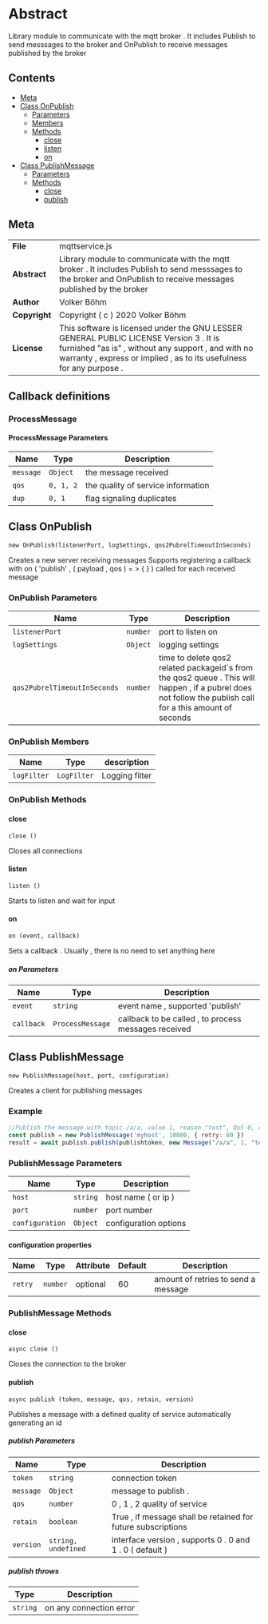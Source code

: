 <!-- This file is generated by jsmddoc version 0.1 -->

# Abstract

Library module to communicate with the mqtt broker . It includes Publish to send messsages to the broker and OnPublish to receive messages published by the broker

## Contents

- [Meta](#Meta)
- [Class OnPublish](#Class-OnPublish)
  - [Parameters](#OnPublish-Parameters)
  - [Members](#OnPublish-Members)
  - [Methods](#OnPublish-Methods)
    - [close](#close)
    - [listen](#listen)
    - [on](#on)
- [Class PublishMessage](#Class-PublishMessage)
  - [Parameters](#PublishMessage-Parameters)
  - [Methods](#PublishMessage-Methods)
    - [close](#close)
    - [publish](#publish)

## Meta

| | |
| --- | --- |
| **File** | mqttservice.js |
| **Abstract** | Library module to communicate with the mqtt broker . It includes Publish to send messsages to the broker and OnPublish to receive messages published by the broker |
| **Author** | Volker Böhm |
| **Copyright** | Copyright ( c ) 2020 Volker Böhm |
| **License** | This software is licensed under the GNU LESSER GENERAL PUBLIC LICENSE Version 3 . It is furnished "as is" , without any support , and with no warranty , express or implied , as to its usefulness for any purpose . |

## Callback definitions

### ProcessMessage


#### ProcessMessage Parameters

| Name | Type | Description |
| ---------- | ------------ | ----------------- |
| `message` | `Object` | the message received | |
| `qos` | `0, 1, 2` | the quality of service information | |
| `dup` | `0, 1` | flag signaling duplicates | |

## Class OnPublish

`new OnPublish(listenerPort, logSettings, qos2PubrelTimeoutInSeconds)`

Creates a new server receiving messages Supports registering a callback with on ( 'publish' , ( payload , qos ) = > { } ) called for each received message

### OnPublish Parameters

| Name | Type | Description |
| ---------- | ------------ | ----------------- |
| `listenerPort` | `number` | port to listen on | |
| `logSettings` | `Object` | logging settings | |
| `qos2PubrelTimeoutInSeconds` | `number` | time to delete qos2 related packageid´s from the qos2 queue . This will happen , if a pubrel does not follow the publish call for a this amount of seconds | |

### OnPublish Members

| Name | Type | description |
| ------------ | ------------ | ------------ |
| `logFilter` | `LogFilter` | Logging filter |

### OnPublish Methods

#### close

`close ()`

Closes all connections

#### listen

`listen ()`

Starts to listen and wait for input

#### on

`on (event, callback)`

Sets a callback . Usually , there is no need to set anything here

##### on Parameters

| Name | Type | Description |
| ---------- | ------------ | ----------------- |
| `event` | `string` | event name , supported 'publish' | |
| `callback` | `ProcessMessage` | callback to be called , to process messages received | |

## Class PublishMessage

`new PublishMessage(host, port, configuration)`

Creates a client for publishing messages

### Example

```javascript
//Publish the message with topic /a/a, value 1, reason "test", QoS 0, retain 0:
const publish = new PublishMessage('myhost', 10000, { retry: 60 })
result = await publish.publish(publishtoken, new Message("/a/a", 1, "test"), 0, 0);
```

### PublishMessage Parameters

| Name | Type | Description |
| ---------- | ------------ | ----------------- |
| `host` | `string` | host name ( or ip ) | |
| `port` | `number` | port number | |
| `configuration` | `Object` | configuration options | |

#### configuration properties

| Name | Type | Attribute | Default | Description |
| ---------- | ------------ | ------------ | ------------ | ----------------- |
| `retry` | `number` | optional | 60 | amount of retries to send a message | |

### PublishMessage Methods

#### close

`async close ()`

Closes the connection to the broker

#### publish

`async publish (token, message, qos, retain, version)`

Publishes a message with a defined quality of service automatically generating an id

##### publish Parameters

| Name | Type | Description |
| ---------- | ------------ | ----------------- |
| `token` | `string` | connection token | |
| `message` | `Object` | message to publish . | |
| `qos` | `number` | 0 , 1 , 2 quality of service | |
| `retain` | `boolean` | True , if message shall be retained for future subscriptions | |
| `version` | `string, undefined` | interface version , supports 0 . 0 and 1 . 0 ( default ) | |

##### publish throws

| Type | Description |
| ---- | ----------- |
| `string` | on any connection error |
